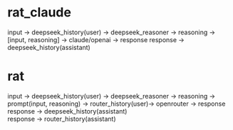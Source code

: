 # rat_claude
input -> deepseek_history(user) -> deepseek_reasoner -> reasoning -> [input, reasoning] -> claude/openai -> response 
response -> deepseek_history(assistant) <br>

# rat
input -> deepseek_history(user) -> deepseek_reasoner -> reasoning -> prompt(input, reasoning) -> router_history(user)-> openrouter -> response <br>
response -> deepseek_history(assistant) <br>
response -> router_history(assistant) <br>
